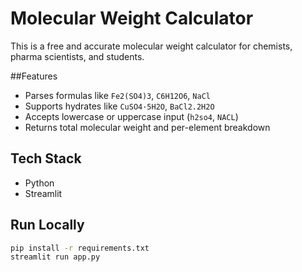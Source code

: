 # Molecular Weight Calculator

This is a free and accurate molecular weight calculator for chemists, pharma scientists, and students.

##Features
- Parses formulas like `Fe2(SO4)3`, `C6H12O6`, `NaCl`
- Supports hydrates like `CuSO4·5H2O`, `BaCl2.2H2O`
- Accepts lowercase or uppercase input (`h2so4`, `NACL`)
- Returns total molecular weight and per-element breakdown

## Tech Stack
- Python
- Streamlit

## Run Locally

```bash
pip install -r requirements.txt
streamlit run app.py
